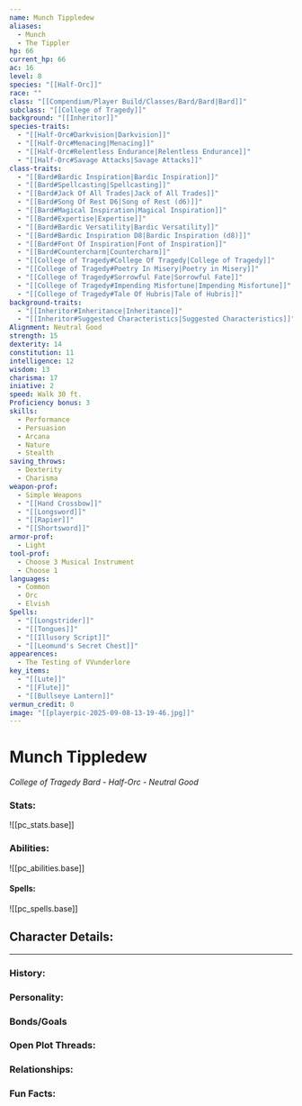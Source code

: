 ```yaml
---
name: Munch Tippledew
aliases:
  - Munch
  - The Tippler
hp: 66
current_hp: 66
ac: 16
level: 8
species: "[[Half-Orc]]"
race: ""
class: "[[Compendium/Player Build/Classes/Bard/Bard|Bard]]"
subclass: "[[College of Tragedy]]"
background: "[[Inheritor]]"
species-traits:
  - "[[Half-Orc#Darkvision|Darkvision]]"
  - "[[Half-Orc#Menacing|Menacing]]"
  - "[[Half-Orc#Relentless Endurance|Relentless Endurance]]"
  - "[[Half-Orc#Savage Attacks|Savage Attacks]]"
class-traits:
  - "[[Bard#Bardic Inspiration|Bardic Inspiration]]"
  - "[[Bard#Spellcasting|Spellcasting]]"
  - "[[Bard#Jack Of All Trades|Jack of All Trades]]"
  - "[[Bard#Song Of Rest D6|Song of Rest (d6)]]"
  - "[[Bard#Magical Inspiration|Magical Inspiration]]"
  - "[[Bard#Expertise|Expertise]]"
  - "[[Bard#Bardic Versatility|Bardic Versatility]]"
  - "[[Bard#Bardic Inspiration D8|Bardic Inspiration (d8)]]"
  - "[[Bard#Font Of Inspiration|Font of Inspiration]]"
  - "[[Bard#Countercharm|Countercharm]]"
  - "[[College of Tragedy#College Of Tragedy|College of Tragedy]]"
  - "[[College of Tragedy#Poetry In Misery|Poetry in Misery]]"
  - "[[College of Tragedy#Sorrowful Fate|Sorrowful Fate]]"
  - "[[College of Tragedy#Impending Misfortune|Impending Misfortune]]"
  - "[[College of Tragedy#Tale Of Hubris|Tale of Hubris]]"
background-traits:
  - "[[Inheritor#Inheritance|Inheritance]]"
  - "[[Inheritor#Suggested Characteristics|Suggested Characteristics]]"
Alignment: Neutral Good
strength: 15
dexterity: 14
constitution: 11
intelligence: 12
wisdom: 13
charisma: 17
iniative: 2
speed: Walk 30 ft.
Proficiency bonus: 3
skills:
  - Performance
  - Persuasion
  - Arcana
  - Nature
  - Stealth
saving_throws:
  - Dexterity
  - Charisma
weapon-prof:
  - Simple Weapons
  - "[[Hand Crossbow]]"
  - "[[Longsword]]"
  - "[[Rapier]]"
  - "[[Shortsword]]"
armor-prof:
  - Light
tool-prof:
  - Choose 3 Musical Instrument
  - Choose 1
languages:
  - Common
  - Orc
  - Elvish
Spells:
  - "[[Longstrider]]"
  - "[[Tongues]]"
  - "[[Illusory Script]]"
  - "[[Leomund's Secret Chest]]"
appearences:
  - The Testing of VVunderlore
key_items:
  - "[[Lute]]"
  - "[[Flute]]"
  - "[[Bullseye Lantern]]"
vermun_credit: 0
image: "[[playerpic-2025-09-08-13-19-46.jpg]]"
---
```

# Munch Tippledew
*College of Tragedy Bard -  Half-Orc - Neutral Good*

### Stats:
![[pc_stats.base]]

### Abilities:
![[pc_abilities.base]]

#### Spells:
![[pc_spells.base]]

## Character Details:
---
### History:

### Personality:

### Bonds/Goals

### Open Plot Threads:

### Relationships:

### Fun Facts:
